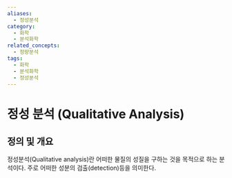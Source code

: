 ```yaml
---
aliases:
  - 정성분석
category:
  - 화학
  - 분석화학
related_concepts:
  - 정량분석
tags:
  - 화학
  - 분석화학
  - 정성분석
---
```

# 정성 분석 (Qualitative Analysis)
## 정의 및 개요
정성분석(Qualitative analysis)란 어떠한 물질의 성질을 구하는 것을 목적으로 하는 분석이다. 주로 어떠한 성분의 검출(detection)등을 의미한다. 